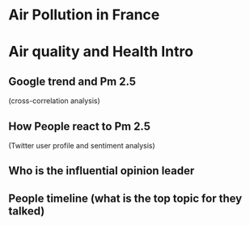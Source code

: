# Air Pollution in France
# Air quality and Health Intro
## Google trend and Pm 2.5 
(cross-correlation analysis)

## How People react to Pm 2.5 
(Twitter user profile and sentiment analysis)

## Who is the influential opinion leader
## People timeline (what is the top topic for they talked)
## 